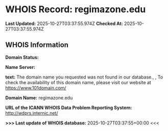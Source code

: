 # WHOIS Record: regimazone.edu

**Last Updated:** 2025-10-27T03:37:55.974Z
**Checked At:** 2025-10-27T03:37:55.974Z

## WHOIS Information

**Domain Status:** 

**Name Server:** 

**text:** The domain name you requested was not found in our database., , To check the availability of this domain name, please visit our website at https://www.101domain.com/

**Domain Name:** regimazone.edu

**URL of the ICANN WHOIS Data Problem Reporting System:** http://wdprs.internic.net/

**>>> Last update of WHOIS database:** 2025-10-27T03:37:55+00:00 <<<


